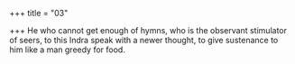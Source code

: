 +++
title = "03"

+++
He who cannot get enough of hymns, who is the observant stimulator  of seers,
to this Indra speak with a newer thought, to give sustenance to him like  a man greedy for food.